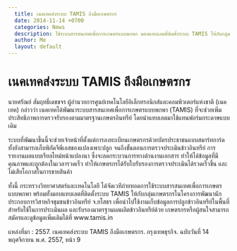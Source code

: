 ```yaml
---
  title: เนคเทคส่งระบบ TAMIS ถึงมือเกษตรกร  
  date: 2014-11-14 +0700		  
  categories: News 		
  description: ใช้ระบบสารสนเทศเพื่อการเกษตรแบบพกพา มอบแทบเลตที่ติดตั้งระบบ TAMIS ให้กับกลุ่มเกษตรกร		  
  author: Me		 
  layout: default
---
```



# เนคเทคส่งระบบ TAMIS ถึงมือเกษตรกร  

<p>นายศรัณย์ สัมฤทธิ์เดชขจร ผู้อำนวยการศูนย์เทคโนโลยีอิเล็กทรอนิกส์และคอมพิวเตอร์แห่งชาติ (เนคเทค) กล่าวว่า เนคเทคได้พัฒนาระบบสารสนเทศเพื่อการเกษตรแบบพกพา (TAMIS) ที่จะช่วยเพิ่มประสิทธิภาพการตรวจรับรองตามมาตรฐานเกษตรอินทรีย์ โดยนำแทบเลตมาใช้แทนฟอร์มกระดาษแบบเดิม</p>

<p>ระบบที่พัฒนาขึ้นนี้จะช่วยเจ้าหน้าที่ตั้งแต่การลงทะเบียนเกษตรกรด้วยบัตรประชาชนแบบสมาร์ทการ์ด ทั้งยังสามารถเก็บพิกัดจีพีเอสของแปลงเพาะปลูก จนถึงขั้นตอนการตรวจประเมินข้าวอินทรีย์ การรายงานผลแบบเรียลไทม์หน้าแปลงนา  ซึ่งจะลดกระบวนการทางด้านงานเอกสาร ทำให้ได้ข้อมูลที่มีคุณภาพและถูกต้องในเวลารวดเร็ว ทำให้เกษตรกรได้รับใบรับรองการตรวจประเมินได้รวดเร็วขึ้น และไม่เสียโอกาสในการขายสินค้า</p>

<p>ทั้งนี้ กระทรวงวิทยาศาสตร์และเทคโนโลยี ได้จัดเวทีถ่ายทอดการใช้ระบบสารสนเทศเพื่อการเกษตรแบบพกพา พร้อมทั้งมอบแทบเลตที่ติดตั้งระบบ TAMIS ให้กับกลุ่มเกษตรกรในโครงการพัฒนานักประกอบการวิสาหกิจชุมชนข้าวอินทรีย์ จ.ยโสธร  เพื่อนำไปใช้งานเก็บข้อมูลการปลูกข้าวอินทรีย์ในพื้นที่ สำหรับใช้ในการประเมินผล และรับรองมาตรฐานผลผลิตข้าวอินทรีย์ด้วย เกษตรกรหรือผู้สนใจสามารถสมัครและดูข้อมูลเพิ่มเติมได้ที่ www.tamis.in </p>


แหล่งที่มา : 2557. เนคเทคส่งระบบ TAMIS ถึงมือเกษตรกร. กรุงเทพธุรกิจ. ฉบับวันที่ 14 พฤศจิกายน พ.ศ. 2557, หน้า 9


<p class="pdt"></p>
